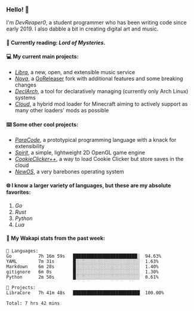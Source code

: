 ### Hello! 👋

I'm _DevReaper0_, a student programmer who has been writing code since early 2019. I also dabble a bit in creating digital art and music.

#### 📖 Currently reading: *Lord of Mysteries*.

#### 💻 My current main projects:

-   _[Libra](https://github.com/LibraMusic)_, a new, open, and extensible music service
-   _[Nova](https://github.com/LibraMusic/Nova)_, a [GoReleaser](https://github.com/goreleaser/goreleaser) fork with additional features and some breaking changes
-   _[DeclArch](https://github.com/DevReaper0/declarch)_, a tool for declaratively managing (currently only Arch Linux) systems
-   _[Cloud](https://github.com/CloudLoaderMC/CloudLoader)_, a hybrid mod loader for Minecraft aiming to actively support as many other loaders' mods as possible

#### ⌨️ Some other cool projects:

-   _[ParaCode](https://github.com/ParaCodeLang/ParaCode)_, a prototypical programming language with a knack for extensibility
-   _[Spirit](https://gitlab.com/DevReaper0/SpiritEngine)_, a simple, lightweight 2D OpenGL game engine
-   _[CookieClicker++](https://github.com/DevReaper0/CookieClickerPlusPlus)_, a way to load Cookie Clicker but store saves in the cloud
-   _[NewOS](https://github.com/DevReaper0/NewOS)_, a very barebones operating system

#### 🌐 I know a larger variety of languages, but these are my absolute favorites:

1. _Go_
2. _Rust_
3. _Python_
4. _Lua_

#### 📡 My Wakapi stats from the past week:

```text
💾 Languages:
Go          7h 16m 59s   ████████████████████████░  94.63%
YAML        7m 31s       █░░░░░░░░░░░░░░░░░░░░░░░░  1.63%
Markdown    6m 28s       █░░░░░░░░░░░░░░░░░░░░░░░░  1.40%
gitignore   6m 0s        █░░░░░░░░░░░░░░░░░░░░░░░░  1.30%
Python      2m 50s       █░░░░░░░░░░░░░░░░░░░░░░░░  0.61%

💼 Projects:
LibraCore   7h 41m 48s   █████████████████████████  100.00%

Total: 7 hrs 42 mins
```
